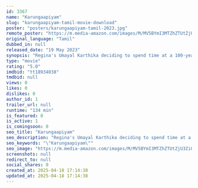 ```yaml
---
id: 3367
name: "Karungaapiyam"
slug: "karungaapiyam-tamil-movie-download"
poster: "posters/karungaapiyam-tamil-2023.jpg"
remote_poster: "https://m.media-amazon.com/images/M/MV5BYmI3MTZhZTUtZjU3Zi00NzYyLWE1ZDYtOTBiMTI4MDVkNGU2XkEyXkFqcGc@._V1_SX300.jpg"
original_language: "Tamil"
dubbed_in: null
released_date: "19 May 2023"
synopsis: "Regina's Umayal Karthika deciding to spend time at a 100-year-old unkempt library in a bid to divert and heal from a heartbreak."
type: "movie"
rating: "5.0"
imdbid: "tt18934038"
tmdbid: null
views: 0
likes: 0
dislikes: 0
author_id: 1
trailer_url: null
runtime: "134 min"
is_featured: 0
is_active: 1
is_comingsoon: 0
seo_title: "Karungaapiyam"
seo_description: "Regina's Umayal Karthika deciding to spend time at a 100-year-old unkempt library in a bid to divert and heal from a heartbreak."
seo_keywords: "\"Karungaapiyam\""
seo_image: "https://m.media-amazon.com/images/M/MV5BYmI3MTZhZTUtZjU3Zi00NzYyLWE1ZDYtOTBiMTI4MDVkNGU2XkEyXkFqcGc@._V1_SX300.jpg"
screenshots: null
redirect_to: null
social_shares: 0
created_at: 2025-04-18 17:14:38
updated_at: 2025-04-18 17:14:38
---
```


